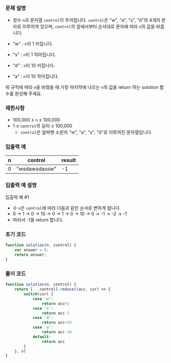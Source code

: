 ### 문제 설명

- 정수 `n`과 문자열 `control`이 주어집니다. `control`은 "w", "a", "s", "d"의 4개의 문자로 이루어져 있으며, `control`의 앞에서부터 순서대로 문자에 따라 `n`의 값을 바꿉니다.

- "w" : `n`이 1 커집니다.
- "s" : `n`이 1 작아집니다.
- "d" : `n`이 10 커집니다.
- "a" : `n`이 10 작아집니다.

위 규칙에 따라 `n`을 바꿨을 때 가장 마지막에 나오는 `n`의 값을 return 하는 solution 함수를 완성해 주세요.

### 제한사항

- 100,000 ≤ `n` ≤ 100,000
- 1 ≤ `control`의 길이 ≤ 100,000
    - `control`은 알파벳 소문자 "w", "a", "s", "d"로 이루어진 문자열입니다.

### 입출력 예

| n | control | result |
| --- | --- | --- |
| 0 | "wsdawsdassw" | -1 |

### 입출력 예 설명

입출력 예 #1

- 수 `n`은 `control`에 따라 다음과 같은 순서로 변하게 됩니다.
- 0 → 1 → 0 → 10 → 0 → 1 → 0 → 10 → 0 → -1 → -2 → -1
- 따라서 -1을 return 합니다.

### 초기 코드

```jsx
function solution(n, control) {
    var answer = 0;
    return answer;
}
```

### 풀이 코드

```jsx
function solution(n, control) {
    return [...control].reduce((acc, cur) => {
        switch(cur) {
            case 'w':
                return acc+1
            case 's':
                return acc-1
            case 'd':
                return acc+10
            case 'a':
                return acc-10
            default:
                return acc
        }
    }, n)
}
```
